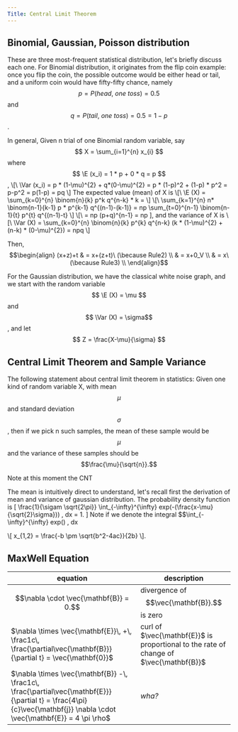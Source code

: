 ```yaml
---
Title: Central Limit Theorem
---
```


<link rel="stylesheet" href="https://cdn.jsdelivr.net/npm/katex@0.15.1/dist/katex.min.css" integrity="sha384-R4558gYOUz8mP9YWpZJjofhk+zx0AS11p36HnD2ZKj/6JR5z27gSSULCNHIRReVs" crossorigin="anonymous">
<script defer src="https://cdn.jsdelivr.net/npm/katex@0.15.1/dist/katex.min.js" integrity="sha384-z1fJDqw8ZApjGO3/unPWUPsIymfsJmyrDVWC8Tv/a1HeOtGmkwNd/7xUS0Xcnvsx" crossorigin="anonymous"></script>
<script defer src="https://cdn.jsdelivr.net/npm/katex@0.15.1/dist/contrib/auto-render.min.js" integrity="sha384-+XBljXPPiv+OzfbB3cVmLHf4hdUFHlWNZN5spNQ7rmHTXpd7WvJum6fIACpNNfIR" crossorigin="anonymous"
    onload="renderMathInElement(document.body);"></script>
 
## Binomial, Gaussian, Poisson distribution
These are three most-frequent statistical distribution, let's briefly discuss each one.
For Binomial distribution, it originates from the flip coin example: once you flip the coin, the possible outcome would
be either head or tail, and a uniform coin would have fifty-fifty chance, namely $$p = P(head,\ one \ toss) = 0.5$$ and 
$$q = P(tail, \ one \ toss) = 0.5 = 1-p$$. 

In general, Given n trial of one Binomial random variable, say $$ X = \sum_{i=1}^{n} x_{i} $$ 
where $$ \E (x_i) = 1 * p + 0 * q = p $$,
\\[\ \Var (x_i) = p * (1-\mu)^{2} + q*(0-\mu)^{2} = p * (1-p)^2 + (1-p) * p^2 = p-p^2 = p(1-p) = pq \\]
The expected value (mean) of X is 
\\[\ \E (X) = \sum_{k=0}^{n} \binom{n}{k} p^k q^{n-k} * k = \\] 
\\[\ \sum_{k=1}^{n} n* \binom{n-1}{k-1} p * p^{k-1} q^{(n-1)-(k-1)} = np \sum_{t=0}^{n-1} \binom{n-1}{t} p^{t} q^{(n-1)-t} \\]
\\[\ = np (p+q)^{n-1} = np \], 
and the variance of X is 
\\[\ \Var (X) = \sum_{k=0}^{n} \binom{n}{k} p^{k} q^{n-k} (k * (1-\mu)^{2} + (n-k) * (0-\mu)^{2}) = npq \\]

Then, 
$$\begin{align}
(x+z)+t & = x+(z+t)\ (\because Rule2) \\
& = x+0_V \\
& = x\ (\because Rule3) \\
\end{align}$$

For the Gaussian distribution, we have the classical white noise graph, and we start with the random variable $$ \E (X) = \mu $$ and
$$ \Var (X) = \sigma$$, and let $$ Z = \frac{X-\mu}{\sigma} $$

## Central Limit Theorem and Sample Variance
The following statement about central limit theorem in statistics:
Given one kind of random variable X, with mean $$\mu$$ and standard deviation $$\sigma$$, then if we pick n such samples, 
the mean of these sample would be $$\mu$$ and the variance of these samples should be $$\frac{\mu}{\sqrt{n}}.$$

Note at this moment the CNT

The mean is intuitively direct to understand, let's recall first the derivation of mean and variance of gaussian distribution.
The probability density function is \[ \frac{1}{\sigam \sqrt{2\pi}} \int_{-\infty}^{\infty} exp(-(\frac{x-\mu}{\sqrt{2}\sigma})) \, dx = 1. \]
Note if we denote the integral $$\int_{-\infty}^{\infty} exp() \, dx

\\[ x_{1,2} = \frac{-b \pm \sqrt{b^2-4ac}}{2b} \\].


## MaxWell Equation

equation | description
----------|------------
$$\nabla \cdot \vec{\mathbf{B}}  = 0.$$ | divergence of $$\vec{\mathbf{B}}.$$ is zero
$\nabla \times \vec{\mathbf{E}}\, +\, \frac1c\, \frac{\partial\vec{\mathbf{B}}}{\partial t}  = \vec{\mathbf{0}}$ |  curl of $\vec{\mathbf{E}}$ is proportional to the rate of change of $\vec{\mathbf{B}}$
$\nabla \times \vec{\mathbf{B}} -\, \frac1c\, \frac{\partial\vec{\mathbf{E}}}{\partial t} = \frac{4\pi}{c}\vec{\mathbf{j}}    \nabla \cdot \vec{\mathbf{E}} = 4 \pi \rho$ | _wha?_
